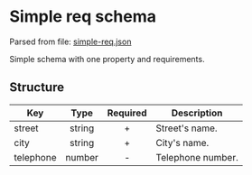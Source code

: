 # Simple req schema
Parsed from file: [simple-req.json](https://github.com/McCastles/JMC/blob/master/examples/simple-req.json)

Simple schema with one property and requirements.
## Structure

|Key|Type|Required|Description|
|-|:-:|:-:|-|
|street|string|+|Street's name.|
|city|string|+|City's name.|
|telephone|number|-|Telephone number.|